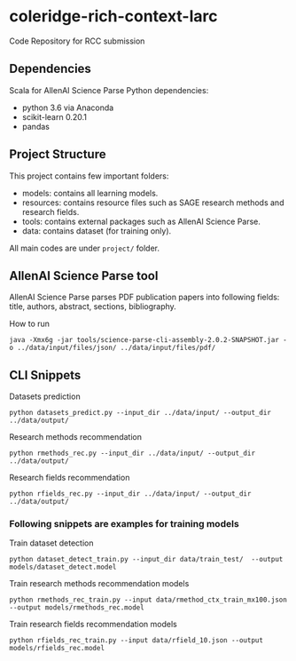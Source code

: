 # coleridge-rich-context-larc
Code Repository for RCC submission

## Dependencies
Scala for AllenAI Science Parse
Python dependencies:
- python 3.6 via Anaconda
- scikit-learn 0.20.1
- pandas

## Project Structure
This project contains few important folders:
- models: contains all learning models.
- resources: contains resource files such as SAGE research methods and research fields.
- tools: contains external packages such as AllenAI Science Parse.
- data: contains dataset (for training only).

All main codes are under `project/` folder.

## AllenAI Science Parse tool
AllenAI Science Parse parses PDF publication papers into following fields: title, authors, abstract, sections, bibliography.

How to run
```
java -Xmx6g -jar tools/science-parse-cli-assembly-2.0.2-SNAPSHOT.jar -o ../data/input/files/json/ ../data/input/files/pdf/
```

## CLI Snippets

Datasets prediction
```
python datasets_predict.py --input_dir ../data/input/ --output_dir ../data/output/
```

Research methods recommendation
```
python rmethods_rec.py --input_dir ../data/input/ --output_dir ../data/output/
```

Research fields recommendation
```
python rfields_rec.py --input_dir ../data/input/ --output_dir ../data/output/
```

### Following snippets are examples for training models

Train dataset detection
```
python dataset_detect_train.py --input_dir data/train_test/  --output models/dataset_detect.model
```

Train research methods recommendation models
```
python rmethods_rec_train.py --input data/rmethod_ctx_train_mx100.json --output models/rmethods_rec.model
```

Train research fields recommendation models
```
python rfields_rec_train.py --input data/rfield_10.json --output models/rfields_rec.model
```

